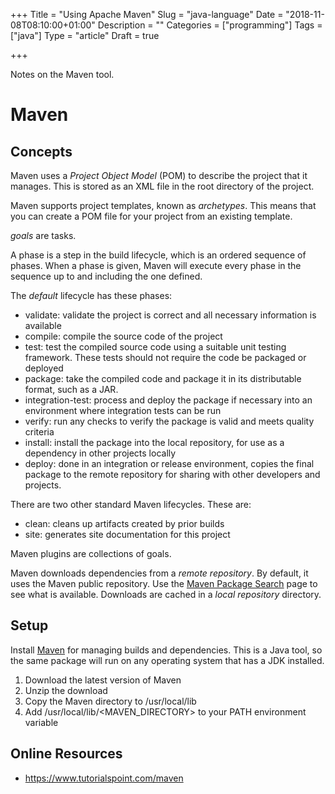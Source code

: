 +++
Title = "Using Apache Maven"
Slug = "java-language"
Date = "2018-11-08T08:10:00+01:00"
Description = ""
Categories = ["programming"]
Tags = ["java"]
Type = "article"
Draft = true

+++

Notes on the Maven tool.

# Maven

## Concepts

Maven uses a *Project Object Model* (POM) to describe the project that it manages. This is stored as an XML file in the root directory of the project.

Maven supports project templates, known as *archetypes*. This means that you can create a POM file for your project from an existing template.

*goals* are tasks.

A phase is a step in the build lifecycle, which is an ordered sequence of phases. When a phase is given, Maven will execute every phase in the sequence up to and including the one defined. 

The *default* lifecycle has these phases:

- validate: validate the project is correct and all necessary information is available
- compile: compile the source code of the project
- test: test the compiled source code using a suitable unit testing framework. These tests should not require the code be packaged or deployed
- package: take the compiled code and package it in its distributable format, such as a JAR.
- integration-test: process and deploy the package if necessary into an environment where integration tests can be run
- verify: run any checks to verify the package is valid and meets quality criteria
- install: install the package into the local repository, for use as a dependency in other projects locally
- deploy: done in an integration or release environment, copies the final package to the remote repository for sharing with other developers and projects.

There are two other standard Maven lifecycles. These are:

- clean: cleans up artifacts created by prior builds
- site: generates site documentation for this project

Maven plugins are collections of goals.

Maven downloads dependencies from a *remote repository*. By default, it uses the Maven public repository. Use the [Maven Package Search](https://search.maven.org/) page to see what is available. Downloads are cached in a *local repository* directory.

## Setup

Install [Maven](https://maven.apache.org/) for managing builds and dependencies. This is a Java tool, so the same package will run on any operating system that has a JDK installed.

1. Download the latest version of Maven
2. Unzip the download
3. Copy the Maven directory to /usr/local/lib
4. Add /usr/local/lib/<MAVEN_DIRECTORY> to your PATH environment variable

## Online Resources

- https://www.tutorialspoint.com/maven

